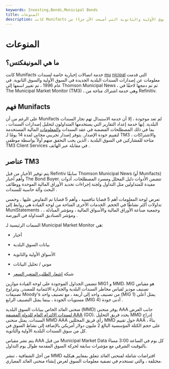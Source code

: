 ```yaml
---
keywords: Investing,Bonds,Municipal Bonds
title: المنوعات
description: كانت Munifacts خدمة إخبارية للسندات البلدية بشأن الإصدارات الجديدة في السوق الأولية والثانوية التي أصبحت الآن جزءًا من Thomson Reuters.
---
```


# المنوعات
## ما هي المونيفكتس؟

كانت Munifacts خدمة اتصالات إخبارية خاصة لسندات [mu](/municipalbond) [nicipal](/municipalbond) التي قدمت معلومات عن إصدارات السندات البلدية الجديدة في السوق الأولية والسوق الثانوية. في عام 1996 ، تم تغيير اسمها إلى Thomson Municipal News ، ثم تم دمجها لاحقًا في The Municipal Market Monitor (TM3) ، وهي خدمة اشتراك متاحة من Refinitiv.

## فهم Munifacts

على الرغم من أن Munifacts لم تعد موجودة ، إلا أن خدمة الاستبدال تهم تجار السندات البلدية. إنها خدمة إعداد التقارير التي يستخدمها المتداولون لتحليل إصدارات السندات ، بما في ذلك المصطلحات المضمنة في عقد السندات [والمعلومات](/indenture) المالية المستخدمة لتقييم جودة الإصدار. يتوفر إصدار تجريبي مجاني لمدة 14 يومًا لـ TM3 ، والاشتراكات متاحة للمشاركين في السوق البلدية ، الذين يجب التحقق منهم أولاً بواسطة موظفي TM3 Client Services في مقابلة عبر الهاتف .

## عناصر TM3

يتم توفير الأخبار من قبل Refintiv سابقًا Thomson Municipal News (أو Munifacts) وأهم أخبار The Bond Buyer. تتضمن الأدوات دليل المحلل ومسرد المصطلحات. أدوات مفيدة للمتداولين مثل التداول ولجنة إجراءات تحديد الأوراق المالية الموحدة ووظائف البحث وآلة حاسبة للسندات .

تعرض لوحة المعلومات أهم 5 قضايا تنافسية ، وأهم 5 قضايا تم التفاوض عليها ، وخمس تداولات أكثر نشاطًا في الحجم. الخدمات الأخرى المتاحة من لوحة القيادة هي روابط إلى MuniStatements ، وجمعية صناعة الأوراق المالية والأسواق المالية ، ومؤشر المبادلة ، ومؤشر الصناديق المتداولة في البورصة .

السمات الرئيسية لـ Municipal Market Monitor هي:

- أخبار

- بيانات السوق البلدية

- الأسواق الأولية والثانوية

- موني / تحليل البيانات

- شبكة [إشعار الطلب المتغير السعر](/variable_rate_demand_note)

تتضمن الجداول الموجودة على لوحة القيادة موازين MIG1 و MMD. MIG هو مقياس تصنيف موديز لقياس مخاطر السندات البلدية والجدارة الائتمانية للمصدر. وتتراوح تصنيفات Moody's من تصنيف واحد إلى أربعة ، مع تصنيف واحد (MIG 1) يمثل أعلى مستويات الجودة ، بينما يمثل التصنيف الرابع (MIG 4) أدنى جودة .

منحنى العائد الخاص ببيانات السوق البلدية (MMD) يوفر منحنى AAA جانب العرض [لسندات الالتزام العام للدولة المصنفة AAA](/generalobligationbond) (GO). يحدد فريق التحليل MMD إدراج السندات. يمثل منحنى MMD AAA رأي فريق المحللين MMD حول تقييم AAA ، بناءً على حجم الكتلة المؤسسية البالغ 2 مليون دولار أمريكي بالإضافة إلى نشاط السوق في كل من سوق السندات البلدية الأولية والثانوية.

يتم نشر مقياس AAA من قبل Municipal Market Data كل يوم في الساعة 3:00 مساءً بالتوقيت الشرقي مع مؤشرات سابقة لحركة السوق المقدمة طوال يوم التداول.

من أجل الشفافية ، تنشر MMD افتراضات شاملة لمنحنى العائد تتعلق بمعايير هيكلية مختلفة ، والتي تستخدم في تصفية معلومات السوق لغرض إنشاء منحنى العائد المعياري.

